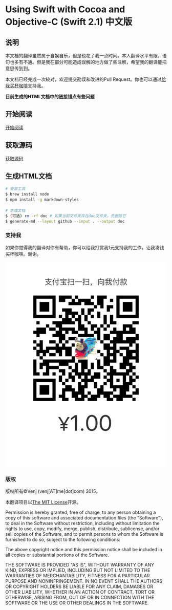 # Using Swift with Cocoa and Objective-C (Swift 2.1) 中文版

## 说明

本文档的翻译虽然属于自娱自乐，但是也花了我一点时间。本人翻译水平有限，语句也多有不通。但是我在部分可能造成误解的地方做了些注解，希望我的翻译能把意思传到到。

本文档已经完成一次较对，欢迎提交勘误和改进的Pull Request。你也可以通过[给我买杯咖啡](#支持我)支持我。

**目前生成的HTML文档中的链接锚点有些问题**

## 开始阅读

[开始阅读](https://www.venj.me/usco/0_目录.html)

## 获取源码

[获取源码](https://github.com/venj/Swift_Cocoa_ObjC_CN)

## 生成HTML文档

``` bash
# 安装工具
$ brew install node
$ npm install -g markdown-styles

# 生成文档
$ (可选) rm -rf doc # 如果当前文件夹存在doc文件夹，先删除它
$ generate-md --layout github --input . --output doc
```

### 支持我

如果你觉得我的翻译对你有帮助，你可以给我打赏我1元支持我的工作，让我凑钱买杯咖啡。谢谢。

![二维码](./one_yuan.jpg)

### 版权

版权所有©️Venj (venj[AT]me[dot]com) 2015。 

本翻译项目以[The MIT License](http://opensource.org/licenses/MIT)开源。

Permission is hereby granted, free of charge, to any person obtaining a copy of this software and associated documentation files (the "Software"), to deal in the Software without restriction, including without limitation the rights to use, copy, modify, merge, publish, distribute, sublicense, and/or sell copies of the Software, and to permit persons to whom the Software is furnished to do so, subject to the following conditions:

The above copyright notice and this permission notice shall be included in all copies or substantial portions of the Software.

THE SOFTWARE IS PROVIDED "AS IS", WITHOUT WARRANTY OF ANY KIND, EXPRESS OR IMPLIED, INCLUDING BUT NOT LIMITED TO THE WARRANTIES OF MERCHANTABILITY, FITNESS FOR A PARTICULAR PURPOSE AND NONINFRINGEMENT. IN NO EVENT SHALL THE AUTHORS OR COPYRIGHT HOLDERS BE LIABLE FOR ANY CLAIM, DAMAGES OR OTHER LIABILITY, WHETHER IN AN ACTION OF CONTRACT, TORT OR OTHERWISE, ARISING FROM, OUT OF OR IN CONNECTION WITH THE SOFTWARE OR THE USE OR OTHER DEALINGS IN THE SOFTWARE.
